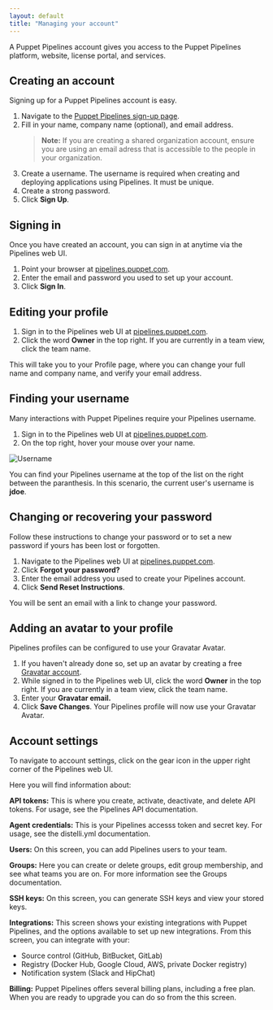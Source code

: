 ```yaml
---
layout: default
title: "Managing your account"
--- 
```


A Puppet Pipelines account gives you access to the Puppet Pipelines platform, website, license portal, and services. 

## Creating an account

Signing up for a Puppet Pipelines account is easy.

1. Navigate to the [Puppet Pipelines sign-up page](https://pipelines.puppet.com/signup).
1. Fill in your name, company name (optional), and email address. 
   > **Note:** If you are creating a shared organization account, ensure you are using an email adress that is accessible to the people in your organization. 
1. Create a username. The username is required when creating and deploying applications using Pipelines. It must be unique.
1. Create a strong password. 
1. Click **Sign Up**.

## Signing in

Once you have created an account, you can sign in at anytime via the Pipelines web UI.

1. Point your browser at [pipelines.puppet.com](pipelines.puppet.com).
1. Enter the email and password you used to set up your account. 
1. Click **Sign In**.

## Editing your profile

1. Sign in to the Pipelines web UI at [pipelines.puppet.com](pipelines.puppet.com).
1. Click the word <b>Owner</b> in the top right. If you are currently in a team view, click the team name. 

This will take you to your Profile page, where you can change your full name and company name, and verify your email address. 

## Finding your username

Many interactions with Puppet Pipelines require your Pipelines username.

1. Sign in to the Pipelines web UI at [pipelines.puppet.com](pipelines.puppet.com).
1. On the top right, hover your mouse over your name.

<img src="images/web UI_hover_username.png" alt="Username">

You can find your Pipelines username at the top of the list on the right between the paranthesis. In this scenario, the current user's username is <b>jdoe</b>.

## Changing or recovering your password

Follow these instructions to change your password or to set a new password if yours has been lost or forgotten.

1. Navigate to the Pipelines web UI at [pipelines.puppet.com](pipelines.puppet.com).
1. Click <b>Forgot your password?</b>
1. Enter the email address you used to create your Pipelines account.
1. Click <b>Send Reset Instructions</b>.

You will be sent an email with a link to change your password.

## Adding an avatar to your profile

Pipelines profiles can be configured to use your Gravatar Avatar.

1. If you haven't already done so, set up an avatar by creating a free [Gravatar account](https://gravatar.com/).
1. While signed in to the Pipelines web UI, click the word **Owner** in the top right. If you are currently in a team view, click the team name.
1. Enter your <b>Gravatar email.</b>
1. Click <b>Save Changes</b>. Your Pipelines profile will now use your Gravatar Avatar.

## Account settings

To navigate to account settings, click on the gear icon in the upper right corner of the Pipelines web UI. 

Here you will find information about:

**API tokens:** This is where you create, activate, deactivate, and delete API tokens. For usage, see the Pipelines API documentation. 

**Agent credentials:** This is your Pipelines accesss token and secret key. For usage, see the distelli.yml documentation. 

**Users:** On this screen, you can add Pipelines users to your team. 

**Groups:** Here you can create or delete groups, edit group membership, and see what teams you are on. For more information see the Groups documentation.

**SSH keys:** On this screen, you can generate SSH keys and view your stored keys. 

**Integrations:** This screen shows your existing integrations with Puppet Pipelines, and the options available to set up new integrations. From this screen, you can integrate with your:

   * Source control (GitHub, BitBucket, GitLab)
   * Registry (Docker Hub, Google Cloud, AWS, private Docker registry)
   * Notification system (Slack and HipChat)

**Billing:** Puppet Pipelines offers several billing plans, including a free plan. When you are ready to upgrade you can do so from the this screen.
